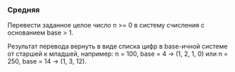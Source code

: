 ### Средняя

Перевести заданное целое число n >= 0 в систему счисления с основанием base > 1.

Результат перевода вернуть в виде списка цифр в base-ичной системе от старшей к младшей,
например: n = 100, base = 4 -> (1, 2, 1, 0) или n = 250, base = 14 -> (1, 3, 12).